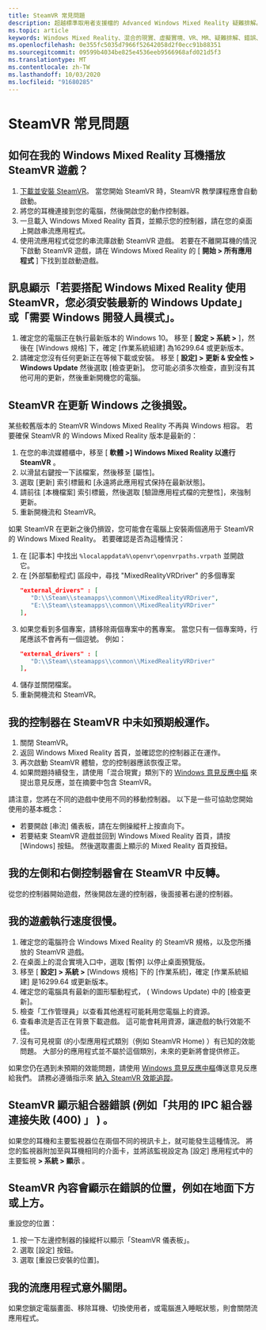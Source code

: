 ```yaml
---
title: SteamVR 常見問題
description: 超越標準取用者支援檔的 Advanced Windows Mixed Reality 疑難排解。
ms.topic: article
keywords: Windows Mixed Reality、混合的現實、虛擬實境、VR、MR、疑難排解、錯誤、協助、支援、SteamVR
ms.openlocfilehash: 0e355fc5035d7966f52642058d2f0ecc91b88351
ms.sourcegitcommit: 09599b4034be825e4536eeb9566968afd021d5f3
ms.translationtype: MT
ms.contentlocale: zh-TW
ms.lasthandoff: 10/03/2020
ms.locfileid: "91680285"
---
```

# <a name="steamvr-faqs"></a>SteamVR 常見問題

## <a name="how-can-i-play-steamvr-games-in-my-windows-mixed-reality-headset"></a>如何在我的 Windows Mixed Reality 耳機播放 SteamVR 遊戲？

1. [下載並安裝 SteamVR](https://steamcdn-a.akamaihd.net/client/installer/SteamWindowsMRInstaller.exe)。 當您開始 SteamVR 時，SteamVR 教學課程應會自動啟動。
2. 將您的耳機連接到您的電腦，然後開啟您的動作控制器。
3. 一旦載入 Windows Mixed Reality 首頁，並顯示您的控制器，請在您的桌面上開啟串流應用程式。
4. 使用流應用程式從您的串流庫啟動 SteamVR 遊戲。 若要在不離開耳機的情況下啟動 SteamVR 遊戲，請在 Windows Mixed Reality 的 [ **開始 > 所有應用程式** ] 下找到並啟動遊戲。 

## <a name="a-message-says-to-use-steamvr-with-windows-mixed-reality-you-need-to-install-the-latest-windows-update-or-windows-developer-mode-required"></a>訊息顯示「若要搭配 Windows Mixed Reality 使用 SteamVR，您必須安裝最新的 Windows Update」或「需要 Windows 開發人員模式」。

1. 確定您的電腦正在執行最新版本的 Windows 10。 移至 [ **設定 > 系統 >** ]，然後在 [Windows 規格] 下，確定 [作業系統組建] 為16299.64 或更新版本。
2. 請確定您沒有任何更新正在等候下載或安裝。 移至 [ **設定] > 更新 & 安全性 > Windows Update** 然後選取 [檢查更新]。 您可能必須多次檢查，直到沒有其他可用的更新，然後重新開機您的電腦。

## <a name="steamvr-is-crashing-after-updating-windows"></a>SteamVR 在更新 Windows 之後損毀。

某些較舊版本的 SteamVR Windows Mixed Reality 不再與 Windows 相容。 若要確保 SteamVR 的 Windows Mixed Reality 版本是最新的：
1. 在您的串流媒體櫃中，移至 [ **軟體 >] Windows Mixed Reality 以進行 SteamVR** 。
2. 以滑鼠右鍵按一下該檔案，然後移至 [屬性]。
3. 選取 [更新] 索引標籤和 [永遠將此應用程式保持在最新狀態]。
4. 請前往 [本機檔案] 索引標籤，然後選取 [驗證應用程式檔的完整性]，來強制更新。
5. 重新開機流和 SteamVR。

如果 SteamVR 在更新之後仍損毀，您可能會在電腦上安裝兩個適用于 SteamVR 的 Windows Mixed Reality。 若要確認是否為這種情況：
1. 在 [記事本] 中找出 ```%localappdata%\openvr\openvrpaths.vrpath``` 並開啟它。
2. 在 [外部驅動程式] 區段中，尋找 "MixedRealityVRDriver" 的多個專案 
   ```json
   "external_drivers" : [
      "D:\\Steam\\steamapps\\common\\MixedRealityVRDriver",
      "E:\\Steam\\steamapps\\common\\MixedRealityVRDriver"
   ],
   ```
3. 如果您看到多個專案，請移除兩個專案中的舊專案。 當您只有一個專案時，行尾應該不會再有一個逗號。 例如：
   ```json
   "external_drivers" : [
      "D:\\Steam\\steamapps\\common\\MixedRealityVRDriver"
   ],
   ```
4. 儲存並關閉檔案。
5. 重新開機流和 SteamVR。

## <a name="my-controllers-arent-working-as-expected-in-steamvr"></a>我的控制器在 SteamVR 中未如預期般運作。

1. 關閉 SteamVR。
2. 返回 Windows Mixed Reality 首頁，並確認您的控制器正在運作。
3. 再次啟動 SteamVR 體驗，您的控制器應該恢復正常。
4. 如果問題持續發生，請使用「混合現實」類別下的 [Windows 意見反應中樞](https://support.microsoft.com/en-us/help/4021566/windows-10-send-feedback-to-microsoft-with-feedback-hub-app) 來提出意見反應，並在摘要中包含 SteamVR。

請注意，您將在不同的遊戲中使用不同的移動控制器。 以下是一些可協助您開始使用的基本概念：
* 若要開啟 [串流] 儀表板，請在左側操縱杆上按直向下。
* 若要結束 SteamVR 遊戲並回到 Windows Mixed Reality 首頁，請按 [Windows] 按鈕。 然後選取畫面上顯示的 Mixed Reality 首頁按鈕。

## <a name="my-left-and-right-controllers-are-reversed-in-steamvr"></a>我的左側和右側控制器會在 SteamVR 中反轉。

從您的控制器開始遊戲，然後開啟左邊的控制器，後面接著右邊的控制器。

## <a name="my-games-are-running-slowly"></a>我的遊戲執行速度很慢。

1. 確定您的電腦符合 Windows Mixed Reality 的 SteamVR 規格，以及您所播放的 SteamVR 遊戲。
2. 在桌面上的混合實境入口中，選取 [暫停] 以停止桌面預覽版。
3. 移至 [ **設定] > 系統 >** [Windows 規格] 下的 [作業系統]，確定 [作業系統組建] 是16299.64 或更新版本。
4. 確定您的電腦具有最新的圖形驅動程式， ( Windows Update) 中的 [檢查更新]。
5. 檢查「工作管理員」以查看其他進程可能耗用您電腦上的資源。
6. 查看串流是否正在背景下載遊戲。 這可能會耗用資源，讓遊戲的執行效能不佳。
7. 沒有可見視窗 (的小型應用程式類別（例如 SteamVR Home) ）有已知的效能問題。 大部分的應用程式並不屬於這個類別，未來的更新將會提供修正。

如果您仍在遇到未預期的效能問題，請使用 [Windows 意見反應中樞](https://support.microsoft.com/en-us/help/4021566/windows-10-send-feedback-to-microsoft-with-feedback-hub-app)傳送意見反應給我們。 請務必遵循指示來 [納入 SteamVR 效能追蹤](using-steamvr-with-windows-mixed-reality.md#sharing-feedback-on-steamvr)。 

## <a name="steamvr-is-showing-a-compositor-error-for-example-shared-ipc-compositor-connect-failed-400"></a>SteamVR 顯示組合器錯誤 (例如「共用的 IPC 組合器連接失敗 (400) 」 ) 。

如果您的耳機和主要監視器位在兩個不同的視訊卡上，就可能發生這種情況。 將您的監視器附加至與耳機相同的介面卡，並將該監視設定為 [設定] 應用程式中的主要監視 **> 系統 > 顯示** 。

## <a name="steamvr-content-appears-in-the-wrong-place-like-beneath-the-floor-or-above-my-head"></a>SteamVR 內容會顯示在錯誤的位置，例如在地面下方或上方。

重設您的位置： 
1. 按一下左邊控制器的操縱杆以顯示「SteamVR 儀表板」。
2. 選取 [設定] 按鈕。
3. 選取 [重設已安裝的位置]。

## <a name="my-steam-app-closed-unexpectedly"></a>我的流應用程式意外關閉。

如果您鎖定電腦畫面、移除耳機、切換使用者，或電腦進入睡眠狀態，則會關閉流應用程式。
